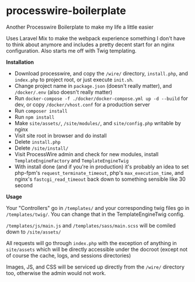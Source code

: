 # processwire-boilerplate
Another Processwire Boilerplate to make my life a little easier

Uses Laravel Mix to make the webpack experience something I don't have to think about anymore
and includes a pretty decent start for an nginx configuration. Also starts me off with Twig templating.

**Installation**

 - Download processwire, and copy the `/wire/` directory, `install.php`, and `index.php` to project root, or just execute `init.sh`.
 - Change project name in `package.json` (doesn't really matter), and `/docker/.env` (also doesn't really matter)
 - Run `docker-compose -f ./docker/docker-compose.yml up -d --build` for dev, or copy `/docker/vhost.conf` for a production server
 - Run `composer install`
 - Run `npm install`
 - Make `site/assets/`, `/site/modules/`, and `site/config.php` writable by nginx
 - Visit site root in browser and do install
 - Delete `install.php`
 - Delete `/site/install/`
 - Visit ProcessWire admin and check for new modules, install `TemplateEngineFactory` and `TemplateEngineTwig`
 - With install done (and if you're in production) it's probably an idea to set php-fpm's `request_terminate_timeout`, php's `max_execution_time`, and nginx's `fastcgi_read_timeout` back down to something sensible like 30 second
 
**Usage**

Your "Controllers" go in `/templates/` and your corresponding twig files go in `/templates/twig/`. 
You can change that in the TemplateEngineTwig config.  

`/templates/js/main.js` and `/templates/sass/main.scss` will be comiled down to `/site/assets/`

All requests will go through `index.php` with the exception of anything in `site/assets` which will be 
directly accessible under the docroot (except not of course the  cache, logs, and sessions directories)

Images, JS, and CSS will be serviced up directly from the `/wire/` directory too, otherwise the admin would not work.

